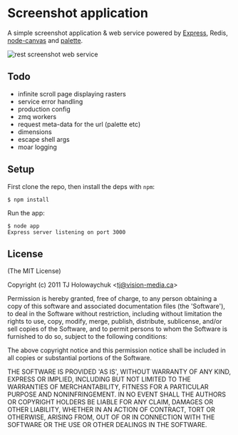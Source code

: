 
# Screenshot application

  A simple screenshot application & web service powered by [Express](http://expressjs.com), Redis, [node-canvas](http://github.com/learnboost/node-canvas) and [palette](http://github.com/visionmedia/palette).
  
  ![rest screenshot web service](http://f.cl.ly/items/3O0L1u3D2h1t21074705/Grab.png) 

## Todo

  - infinite scroll page displaying rasters
  - service error handling
  - production config
  - zmq workers 
  - request meta-data for the url (palette etc)
  - dimensions
  - escape shell args
  - moar logging

## Setup

  First clone the repo, then install the deps with `npm`:
  
```
$ npm install
```

  Run the app:

```
$ node app
Express server listening on port 3000
```

## License 

(The MIT License)

Copyright (c) 2011 TJ Holowaychuk &lt;tj@vision-media.ca&gt;

Permission is hereby granted, free of charge, to any person obtaining
a copy of this software and associated documentation files (the
'Software'), to deal in the Software without restriction, including
without limitation the rights to use, copy, modify, merge, publish,
distribute, sublicense, and/or sell copies of the Software, and to
permit persons to whom the Software is furnished to do so, subject to
the following conditions:

The above copyright notice and this permission notice shall be
included in all copies or substantial portions of the Software.

THE SOFTWARE IS PROVIDED 'AS IS', WITHOUT WARRANTY OF ANY KIND,
EXPRESS OR IMPLIED, INCLUDING BUT NOT LIMITED TO THE WARRANTIES OF
MERCHANTABILITY, FITNESS FOR A PARTICULAR PURPOSE AND NONINFRINGEMENT.
IN NO EVENT SHALL THE AUTHORS OR COPYRIGHT HOLDERS BE LIABLE FOR ANY
CLAIM, DAMAGES OR OTHER LIABILITY, WHETHER IN AN ACTION OF CONTRACT,
TORT OR OTHERWISE, ARISING FROM, OUT OF OR IN CONNECTION WITH THE
SOFTWARE OR THE USE OR OTHER DEALINGS IN THE SOFTWARE.
